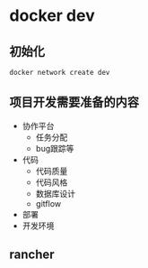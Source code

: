 # docker dev

## 初始化

```shell
docker network create dev
```

## 项目开发需要准备的内容

- 协作平台
  - 任务分配
  - bug跟踪等
- 代码
  - 代码质量
  - 代码风格
  - 数据库设计
  - gitflow
- 部署
- 开发环境

## rancher

